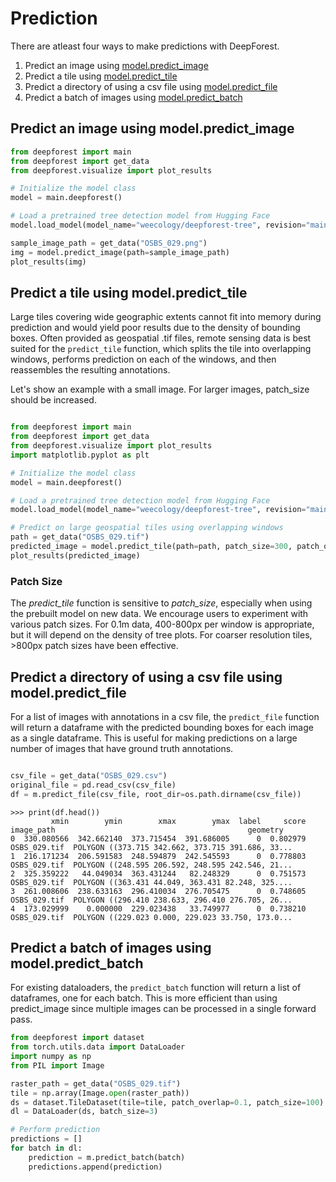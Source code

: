 # Prediction

There are atleast four ways to make predictions with DeepForest.
1. Predict an image using [model.predict_image](https://deepforest.readthedocs.io/en/latest/source/deepforest.html#deepforest.main.deepforest.predict_image)
2. Predict a tile using [model.predict_tile](https://deepforest.readthedocs.io/en/latest/source/deepforest.html#deepforest.main.deepforest.predict_tile)
3. Predict a directory of using a csv file using [model.predict_file](https://deepforest.readthedocs.io/en/latest/source/deepforest.html#deepforest.main.deepforest.predict_file)
4. Predict a batch of images using [model.predict_batch](https://deepforest.readthedocs.io/en/latest/source/deepforest.html#deepforest.main.deepforest.predict_batch)

## Predict an image using model.predict_image

```python
from deepforest import main
from deepforest import get_data
from deepforest.visualize import plot_results

# Initialize the model class
model = main.deepforest()

# Load a pretrained tree detection model from Hugging Face
model.load_model(model_name="weecology/deepforest-tree", revision="main")

sample_image_path = get_data("OSBS_029.png")
img = model.predict_image(path=sample_image_path)
plot_results(img)
```

## Predict a tile using model.predict_tile

Large tiles covering wide geographic extents cannot fit into memory during prediction and would yield poor results due to the density of bounding boxes. Often provided as geospatial .tif files, remote sensing data is best suited for the ``predict_tile`` function, which splits the tile into overlapping windows, performs prediction on each of the windows, and then reassembles the resulting annotations.

Let's show an example with a small image. For larger images, patch_size should be increased.

```python

from deepforest import main
from deepforest import get_data
from deepforest.visualize import plot_results
import matplotlib.pyplot as plt

# Initialize the model class
model = main.deepforest()

# Load a pretrained tree detection model from Hugging Face
model.load_model(model_name="weecology/deepforest-tree", revision="main")

# Predict on large geospatial tiles using overlapping windows
path = get_data("OSBS_029.tif")
predicted_image = model.predict_tile(path=path, patch_size=300, patch_overlap=0.25)
plot_results(predicted_image)
```

### Patch Size

   The *predict_tile* function is sensitive to *patch_size*, especially when using the prebuilt model on new data.
   We encourage users to experiment with various patch sizes. For 0.1m data, 400-800px per window is appropriate, but it will depend on the density of tree plots. For coarser resolution tiles, >800px patch sizes have been effective.

## Predict a directory of using a csv file using model.predict_file

For a list of images with annotations in a csv file, the `predict_file` function will return a dataframe with the predicted bounding boxes for each image as a single dataframe. This is useful for making predictions on a large number of images that have ground truth annotations.

```python

csv_file = get_data("OSBS_029.csv")
original_file = pd.read_csv(csv_file)
df = m.predict_file(csv_file, root_dir=os.path.dirname(csv_file))
```

```
>>> print(df.head())
         xmin        ymin        xmax        ymax  label     score    image_path                                           geometry
0  330.080566  342.662140  373.715454  391.686005      0  0.802979  OSBS_029.tif  POLYGON ((373.715 342.662, 373.715 391.686, 33...
1  216.171234  206.591583  248.594879  242.545593      0  0.778803  OSBS_029.tif  POLYGON ((248.595 206.592, 248.595 242.546, 21...
2  325.359222   44.049034  363.431244   82.248329      0  0.751573  OSBS_029.tif  POLYGON ((363.431 44.049, 363.431 82.248, 325....
3  261.008606  238.633163  296.410034  276.705475      0  0.748605  OSBS_029.tif  POLYGON ((296.410 238.633, 296.410 276.705, 26...
4  173.029999    0.000000  229.023438   33.749977      0  0.738210  OSBS_029.tif  POLYGON ((229.023 0.000, 229.023 33.750, 173.0...
```

## Predict a batch of images using model.predict_batch

For existing dataloaders, the `predict_batch` function will return a list of dataframes, one for each batch. This is more efficient than using predict_image since multiple images can be processed in a single forward pass.

```python
from deepforest import dataset
from torch.utils.data import DataLoader
import numpy as np
from PIL import Image

raster_path = get_data("OSBS_029.tif")
tile = np.array(Image.open(raster_path))
ds = dataset.TileDataset(tile=tile, patch_overlap=0.1, patch_size=100)
dl = DataLoader(ds, batch_size=3)

# Perform prediction
predictions = []
for batch in dl:
    prediction = m.predict_batch(batch)
    predictions.append(prediction)
```
